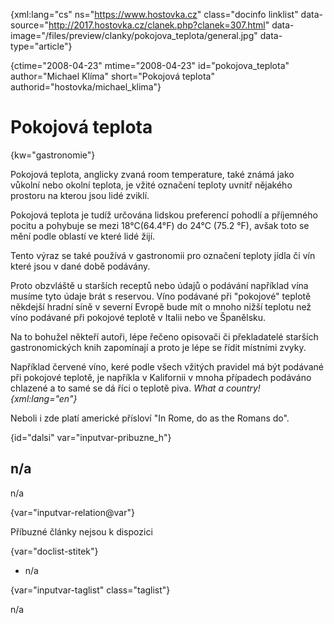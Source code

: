 
{xml:lang="cs" ns="https://www.hostovka.cz" class="docinfo linklist" data-source="http://2017.hostovka.cz/clanek.php?clanek=307.html" data-image="/files/preview/clanky/pokojova_teplota/general.jpg" data-type="article"}

{ctime="2008-04-23" mtime="2008-04-23" id="pokojova\_teplota" author="Michael Klíma" short="Pokojová teplota" authorid="hostovka/michael\_klima"}

# Pokojová teplota 

{kw="gastronomie"}

Pokojová teplota, anglicky zvaná room temperature, také známá jako vůkolní nebo okolní teplota, je vžité označení teploty uvnitř nějakého prostoru na kterou jsou lidé zviklí. 

Pokojová teplota je tudíž určována lidskou preferencí pohodlí a příjemného pocitu a pohybuje se mezi 18°C(64.4°F) do 24°C (75.2 °F), avšak toto se mění podle oblastí ve které lidé žijí. 

Tento výraz se také používá v gastronomii pro označení teploty jídla či vín které jsou v dané době podávány. 

Proto obzvláště u starších receptů nebo údajů o podávání například vína musíme tyto údaje brát s reservou. Víno podávané při "pokojové" teplotě někdejší hradní síně v severní Evropě bude mít o mnoho nižší teplotu než víno podávané při pokojové teplotě v Italii nebo ve Španělsku. 

Na to bohužel někteří autoři, lépe řečeno opisovači či překladatelé starších gastronomických knih zapomínají a proto je lépe se řídit místními zvyky. 

Například červené víno, keré podle všech vžitých pravidel má být podávané při pokojové teplotě, je napříkla v Kalifornii v mnoha případech podáváno chlazené a to samé se dá říci o teplotě piva. _What a country! {xml:lang="en"}_ 

Neboli i zde platí americké přísloví "In Rome, do as the Romans do". 

{id="dalsi" var="inputvar-pribuzne_h"}

## n/a 

n/a 

{var="inputvar-relation@var"}

Příbuzné články nejsou k dispozici 

{var="doclist-stitek"}

  * n/a 

{var="inputvar-taglist" class="taglist"}

n/a

